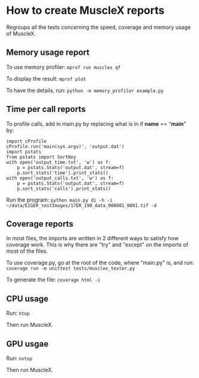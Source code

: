 # How to create MuscleX reports

Regroups all the tests concerning the speed, coverage and memory usage of MuscleX.

## Memory usage report

To use memory profiler:
	`mprof run musclex qf`

To display the result:
	`mprof plot`

To have the details, run:
	`python -m memory_profiler example.py`


## Time per call reports

To profile calls, add in main.py by replacing what is in if __name__ == “__main__” by: 

```
import cProfile
cProfile.run('main(sys.argv)', 'output.dat')
import pstats
from pstats import SortKey
with open('output_time.txt', 'w') as f:
	p = pstats.Stats('output.dat', stream=f)
	p.sort_stats('time').print_stats()
with open('output_calls.txt', 'w') as f:
    p = pstats.Stats('output.dat', stream=f)
    p.sort_stats('calls').print_stats()
```

Run the program:
    `python main.py di -h -i ~/data/EIGER_testImages/17ER_190_data_000001_0001.tif -d`

## Coverage reports

In most files, the imports are written in 2 different ways to satisfy how coverage work. This is why there are "try" and "except" on the imports of most of the files.

To use coverage.py, go at the root of the code, where "main.py" is, and run:
    `coverage run -m unittest tests/musclex_tester.py`


To generate the file:
    `coverage html -i`

## CPU usage

Run:
    `htop`

Then run MuscleX.

## GPU usgae

Run:
    `nvtop`

Then run MuscleX.

